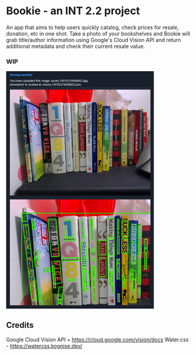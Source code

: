 #  Bookie - an INT 2.2 project

An app that aims to help users quickly catalog, check prices for resale, donation, etc in one shot. Take a photo of your bookshelves and Bookie will grab title/author information using Google's Cloud Vision API and return additional metadata and check their current resale value.

### WIP
<img src="./public/images/annotated.png" width="400">

## Credits
Google Cloud Vision API = https://cloud.google.com/vision/docs
Water.css - https://watercss.kognise.dev/
